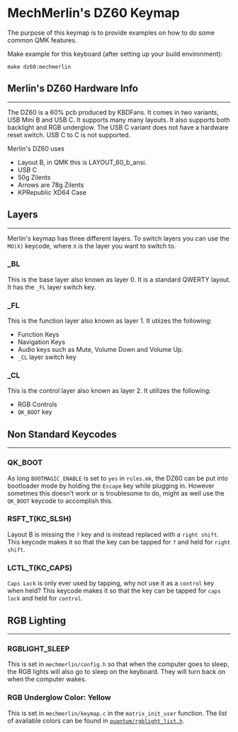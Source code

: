 # MechMerlin's DZ60 Keymap

The purpose of this keymap is to provide examples on how to do some common QMK features. 

Make example for this keyboard (after setting up your build environment):

    make dz60:mechmerlin

## Merlin's DZ60 Hardware Info
---

The DZ60 is a 60% pcb produced by KBDFans. It comes in two variants, USB Mini B and USB C. It supports many many layouts. It also supports both backlight and RGB underglow. The USB C variant does not have a hardware reset switch. USB C to C is not supported. 

Merlin's DZ60 uses
- Layout B, in QMK this is LAYOUT_60_b_ansi. 
- USB C
- 50g Zilents
- Arrows are 78g Zilents
- KPRepublic XD64 Case

## Layers
---

Merlin's keymap has three different layers. To switch layers you can use the `MO(X)` keycode, where `X` is the layer you want to switch to. 

### _BL

This is the base layer also known as layer 0. It is a standard QWERTY layout. It has the `_FL` layer switch key. 

### _FL

This is the function layer also known as layer 1. It utiizes the following:
- Function Keys
- Navigation Keys
- Audio keys such as Mute, Volume Down and Volume Up. 
- `_CL` layer switch key 

### _CL

This is the control layer also known as layer 2. It utilizes the following:
- RGB Controls
- `QK_BOOT` key

## Non Standard Keycodes
---
### QK_BOOT

As long `BOOTMAGIC_ENABLE` is set to `yes` in `rules.mk`, the DZ60 can be put into bootloader mode by holding the `Escape` key while plugging in. However sometmes this doesn't work or is troublesome to do, might as well use the `QK_BOOT` keycode to accomplish this. 

### RSFT_T(KC_SLSH)

Layout B is missing the `?` key and is instead replaced with a `right shift`. This keycode makes it so that the key can be tapped for `?` and held for `right shift`. 

### LCTL_T(KC_CAPS)

`Caps Lock` is only ever used by tapping, why not use it as a `control` key when held? This keycode makes it so that the key can be tapped for `caps lock` and held for `control`. 


## RGB Lighting
---

### RGBLIGHT_SLEEP

This is set in `mechmerlin/config.h` so that when the computer goes to sleep, the RGB lights will also go to sleep on the keyboard. They will turn back on when the computer wakes. 

### RGB Underglow Color: Yellow

This is set in `mechmerlin/keymap.c` in the `matrix_init_user` function. The list of available colors can be found in [`quantum/rgblight_list.h`](https://github.com/qmk/qmk_firmware/blob/388df5359b913eaf1ce6fb0ef624e430ad010ea5/quantum/rgblight_list.h#L59-L121).
